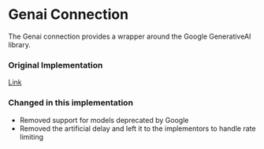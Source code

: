 # Genai Connection

The Genai connection provides a wrapper around the Google GenerativeAI library.


### Original Implementation  
[Link](https://github.com/valory-xyz/meme-ooorr-test/blob/20c121a9005bd852fedea37ef2bc6b0c30c86d81/packages/dvilela/connections/genai/connection.py#L46)

### Changed in this implementation
- Removed support for models deprecated by Google
- Removed the artificial delay and left it to the implementors to handle rate limiting